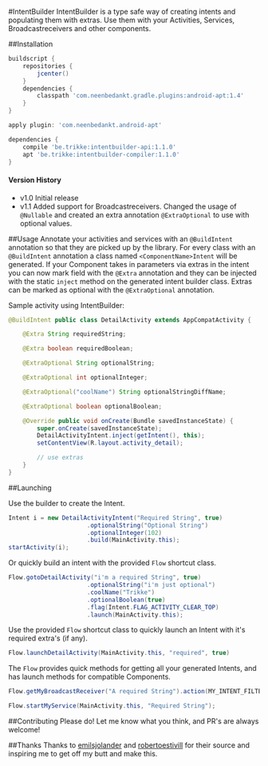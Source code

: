 #IntentBuilder
IntentBuilder is a type safe way of creating intents and populating them with extras. Use them with your Activities, Services, Broadcastreceivers and other components.

##Installation
```groovy
buildscript {
    repositories {
        jcenter()
    }
    dependencies {
        classpath 'com.neenbedankt.gradle.plugins:android-apt:1.4'
    }
}

apply plugin: 'com.neenbedankt.android-apt'

dependencies {
    compile 'be.trikke:intentbuilder-api:1.1.0'
    apt 'be.trikke:intentbuilder-compiler:1.1.0'
}
```

#### Version History

* v1.0
Initial release
* v1.1
Added support for Broadcastreceivers. Changed the usage of `@Nullable` and created an extra annotation `@ExtraOptional` to use with optional values.


##Usage
Annotate your activities and services with an `@BuildIntent` annotation so that they are picked up by the library. For every class with an `@BuildIntent` annotation a class named `<ComponentName>Intent` will be generated. If your Component takes in parameters via extras in the intent you can now mark field with the `@Extra` annotation and they can be injected with the static `inject` method on the generated intent builder class. Extras can be marked as optional with the `@ExtraOptional` annotation.

Sample activity using IntentBuilder:
```java
@BuildIntent public class DetailActivity extends AppCompatActivity {

    @Extra String requiredString;

    @Extra boolean requiredBoolean;

    @ExtraOptional String optionalString;

    @ExtraOptional int optionalInteger;

    @ExtraOptional("coolName") String optionalStringDiffName;

    @ExtraOptional boolean optionalBoolean;

    @Override public void onCreate(Bundle savedInstanceState) {
        super.onCreate(savedInstanceState);
        DetailActivityIntent.inject(getIntent(), this);
        setContentView(R.layout.activity_detail);

        // use extras
    }
}
```

##Launching

Use the builder to create the Intent.
```java
Intent i = new DetailActivityIntent("Required String", true)
                      .optionalString("Optional String")
                      .optionalInteger(102)
                      .build(MainActivity.this);
startActivity(i);
```

Or quickly build an intent with the provided `Flow` shortcut class.
```java
Flow.gotoDetailActivity("i'm a required String", true)
                      .optionalString("i'm just optional")
                      .coolName("Trikke")
                      .optionalBoolean(true)
                      .flag(Intent.FLAG_ACTIVITY_CLEAR_TOP)
                      .launch(MainActivity.this);
```

Use the provided `Flow` shortcut class to quickly launch an Intent with it's required extra's (if any).
```java
Flow.launchDetailActivity(MainActivity.this, "required", true)
```

The `Flow` provides quick methods for getting all your generated Intents, and has launch methods for compatible Components.

```java
Flow.getMyBroadcastReceiver("A required String").action(MY_INTENT_FILTER).send(MainActivity.this);
```

```java
Flow.startMyService(MainActivity.this, "Required String");
```

##Contributing
Please do! Let me know what you think, and PR's are always welcome!

##Thanks
Thanks to [emilsjolander](https://github.com/emilsjolander/IntentBuilder) and [robertoestivill](https://github.com/robertoestivill/intentbuilder) for their source and inspiring me to get off my butt and make this.